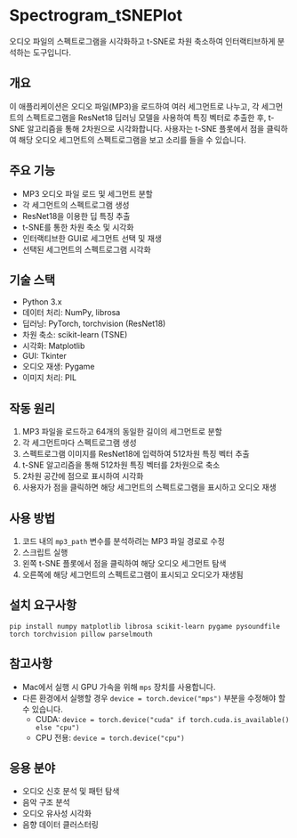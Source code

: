# Spectrogram_tSNEPlot

오디오 파일의 스펙트로그램을 시각화하고 t-SNE로 차원 축소하여 인터랙티브하게 분석하는 도구입니다.

## 개요

이 애플리케이션은 오디오 파일(MP3)을 로드하여 여러 세그먼트로 나누고, 각 세그먼트의 스펙트로그램을 ResNet18 딥러닝 모델을 사용하여 특징 벡터로 추출한 후, t-SNE 알고리즘을 통해 2차원으로 시각화합니다. 사용자는 t-SNE 플롯에서 점을 클릭하여 해당 오디오 세그먼트의 스펙트로그램을 보고 소리를 들을 수 있습니다.

## 주요 기능

- MP3 오디오 파일 로드 및 세그먼트 분할
- 각 세그먼트의 스펙트로그램 생성
- ResNet18을 이용한 딥 특징 추출
- t-SNE를 통한 차원 축소 및 시각화
- 인터랙티브한 GUI로 세그먼트 선택 및 재생
- 선택된 세그먼트의 스펙트로그램 시각화

## 기술 스택

- Python 3.x
- 데이터 처리: NumPy, librosa
- 딥러닝: PyTorch, torchvision (ResNet18)
- 차원 축소: scikit-learn (TSNE)
- 시각화: Matplotlib
- GUI: Tkinter
- 오디오 재생: Pygame
- 이미지 처리: PIL

## 작동 원리

1. MP3 파일을 로드하고 64개의 동일한 길이의 세그먼트로 분할
2. 각 세그먼트마다 스펙트로그램 생성
3. 스펙트로그램 이미지를 ResNet18에 입력하여 512차원 특징 벡터 추출
4. t-SNE 알고리즘을 통해 512차원 특징 벡터를 2차원으로 축소
5. 2차원 공간에 점으로 표시하여 시각화
6. 사용자가 점을 클릭하면 해당 세그먼트의 스펙트로그램을 표시하고 오디오 재생

## 사용 방법

1. 코드 내의 `mp3_path` 변수를 분석하려는 MP3 파일 경로로 수정
2. 스크립트 실행
3. 왼쪽 t-SNE 플롯에서 점을 클릭하여 해당 오디오 세그먼트 탐색
4. 오른쪽에 해당 세그먼트의 스펙트로그램이 표시되고 오디오가 재생됨

## 설치 요구사항

```
pip install numpy matplotlib librosa scikit-learn pygame pysoundfile torch torchvision pillow parselmouth
```

## 참고사항

- Mac에서 실행 시 GPU 가속을 위해 `mps` 장치를 사용합니다.
- 다른 환경에서 실행할 경우 `device = torch.device("mps")` 부분을 수정해야 할 수 있습니다.
  - CUDA: `device = torch.device("cuda" if torch.cuda.is_available() else "cpu")`
  - CPU 전용: `device = torch.device("cpu")`

## 응용 분야

- 오디오 신호 분석 및 패턴 탐색
- 음악 구조 분석
- 오디오 유사성 시각화
- 음향 데이터 클러스터링